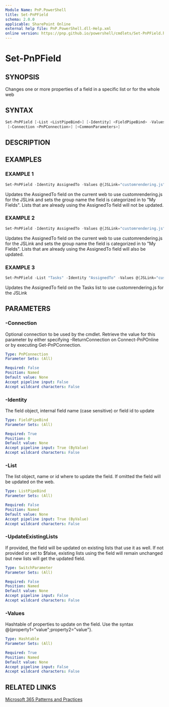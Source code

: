 ```yaml
---
Module Name: PnP.PowerShell
title: Set-PnPField
schema: 2.0.0
applicable: SharePoint Online
external help file: PnP.PowerShell.dll-Help.xml
online version: https://pnp.github.io/powershell/cmdlets/Set-PnPField.html
---
```

 
# Set-PnPField

## SYNOPSIS
Changes one or more properties of a field in a specific list or for the whole web

## SYNTAX

```powershell
Set-PnPField [-List <ListPipeBind>] [-Identity] <FieldPipeBind> -Values <Hashtable> [-UpdateExistingLists]
 [-Connection <PnPConnection>] [<CommonParameters>]
```

## DESCRIPTION

## EXAMPLES

### EXAMPLE 1
```powershell
Set-PnPField -Identity AssignedTo -Values @{JSLink="customrendering.js";Group="My fields"}
```

Updates the AssignedTo field on the current web to use customrendering.js for the JSLink and sets the group name the field is categorized in to "My Fields". Lists that are already using the AssignedTo field will not be updated.

### EXAMPLE 2
```powershell
Set-PnPField -Identity AssignedTo -Values @{JSLink="customrendering.js";Group="My fields"} -UpdateExistingLists
```

Updates the AssignedTo field on the current web to use customrendering.js for the JSLink and sets the group name the field is categorized in to "My Fields". Lists that are already using the AssignedTo field will also be updated.

### EXAMPLE 3
```powershell
Set-PnPField -List "Tasks" -Identity "AssignedTo" -Values @{JSLink="customrendering.js"}
```

Updates the AssignedTo field on the Tasks list to use customrendering.js for the JSLink

## PARAMETERS

### -Connection
Optional connection to be used by the cmdlet. Retrieve the value for this parameter by either specifying -ReturnConnection on Connect-PnPOnline or by executing Get-PnPConnection.

```yaml
Type: PnPConnection
Parameter Sets: (All)

Required: False
Position: Named
Default value: None
Accept pipeline input: False
Accept wildcard characters: False
```

### -Identity
The field object, internal field name (case sensitive) or field id to update

```yaml
Type: FieldPipeBind
Parameter Sets: (All)

Required: True
Position: 0
Default value: None
Accept pipeline input: True (ByValue)
Accept wildcard characters: False
```

### -List
The list object, name or id where to update the field. If omitted the field will be updated on the web.

```yaml
Type: ListPipeBind
Parameter Sets: (All)

Required: False
Position: Named
Default value: None
Accept pipeline input: True (ByValue)
Accept wildcard characters: False
```

### -UpdateExistingLists
If provided, the field will be updated on existing lists that use it as well. If not provided or set to $false, existing lists using the field will remain unchanged but new lists will get the updated field.

```yaml
Type: SwitchParameter
Parameter Sets: (All)

Required: False
Position: Named
Default value: None
Accept pipeline input: False
Accept wildcard characters: False
```

### -Values
Hashtable of properties to update on the field. Use the syntax @{property1="value";property2="value"}.

```yaml
Type: Hashtable
Parameter Sets: (All)

Required: True
Position: Named
Default value: None
Accept pipeline input: False
Accept wildcard characters: False
```



## RELATED LINKS

[Microsoft 365 Patterns and Practices](https://aka.ms/m365pnp)

